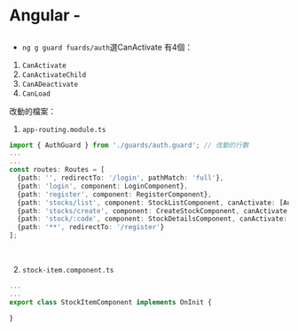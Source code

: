 # Angular - 
## 
* `ng g guard fuards/auth`選CanActivate 有4個：
1. `CanActivate`
2. `CanActivateChild`
3. `CanADeactivate`
4. `CanLoad`

改動的檔案：
1. `app-routing.module.ts`
```ts
import { AuthGuard } from './guards/auth.guard'; // 改動的行數
...
...
const routes: Routes = [
  {path: '', redirectTo: '/login', pathMatch: 'full'},
  {path: 'login', component: LoginComponent},
  {path: 'register', component: RegisterComponent},
  {path: 'stocks/list', component: StockListComponent, canActivate: [AuthGuard]}, // 改動的行數，表示需要檢核
  {path: 'stocks/create', component: CreateStockComponent, canActivate: [AuthGuard]}, // 改動的行數
  {path: 'stock/:code', component: StockDetailsComponent, canActivate: [AuthGuard]}, // 改動的行數
  {path: '**', redirectTo: '/register'}
];
```
<br/>

2. `stock-item.component.ts`
```ts
...
...
export class StockItemComponent implements OnInit {

}
```
<br/>